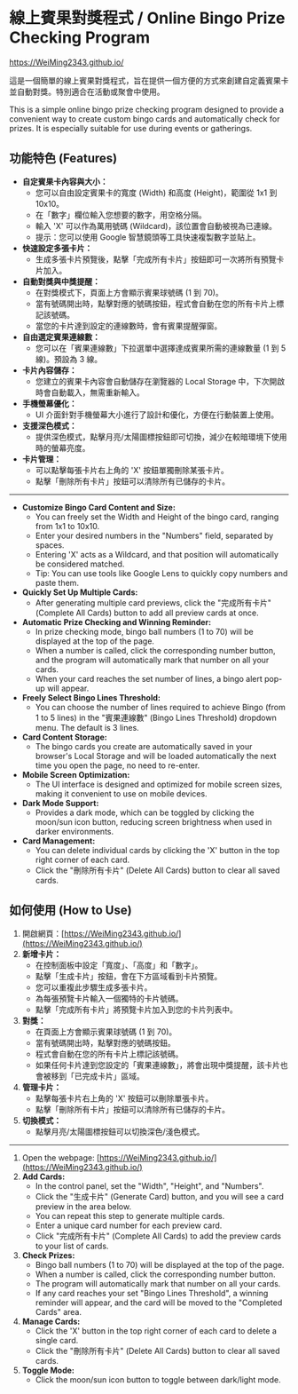 # 線上賓果對獎程式 / Online Bingo Prize Checking Program

https://WeiMing2343.github.io/

這是一個簡單的線上賓果對獎程式，旨在提供一個方便的方式來創建自定義賓果卡並自動對獎。特別適合在活動或聚會中使用。

This is a simple online bingo prize checking program designed to provide a convenient way to create custom bingo cards and automatically check for prizes. It is especially suitable for use during events or gatherings.

## 功能特色 (Features)

- **自定賓果卡內容與大小：**
    - 您可以自由設定賓果卡的寬度 (Width) 和高度 (Height)，範圍從 1x1 到 10x10。
    - 在「數字」欄位輸入您想要的數字，用空格分隔。
    - 輸入 'X' 可以作為萬用號碼 (Wildcard)，該位置會自動被視為已連線。
    - 提示：您可以使用 Google 智慧鏡頭等工具快速複製數字並貼上。
- **快速設定多張卡片：**
    - 生成多張卡片預覽後，點擊「完成所有卡片」按鈕即可一次將所有預覽卡片加入。
- **自動對獎與中獎提醒：**
    - 在對獎模式下，頁面上方會顯示賓果球號碼 (1 到 70)。
    - 當有號碼開出時，點擊對應的號碼按鈕，程式會自動在您的所有卡片上標記該號碼。
    - 當您的卡片達到設定的連線數時，會有賓果提醒彈窗。
- **自由選定賓果連線數：**
    - 您可以在「賓果連線數」下拉選單中選擇達成賓果所需的連線數量 (1 到 5 線)。預設為 3 線。
- **卡片內容儲存：**
    - 您建立的賓果卡內容會自動儲存在瀏覽器的 Local Storage 中，下次開啟時會自動載入，無需重新輸入。
- **手機螢幕優化：**
    - UI 介面針對手機螢幕大小進行了設計和優化，方便在行動裝置上使用。
- **支援深色模式：**
    - 提供深色模式，點擊月亮/太陽圖標按鈕即可切換，減少在較暗環境下使用時的螢幕亮度。
- **卡片管理：**
    - 可以點擊每張卡片右上角的 'X' 按鈕單獨刪除某張卡片。
    - 點擊「刪除所有卡片」按鈕可以清除所有已儲存的卡片。

------------------------------------------------------------------------------------------------------

- **Customize Bingo Card Content and Size:**
    - You can freely set the Width and Height of the bingo card, ranging from 1x1 to 10x10.
    - Enter your desired numbers in the "Numbers" field, separated by spaces.
    - Entering 'X' acts as a Wildcard, and that position will automatically be considered matched.
    - Tip: You can use tools like Google Lens to quickly copy numbers and paste them.
- **Quickly Set Up Multiple Cards:**
    - After generating multiple card previews, click the "完成所有卡片" (Complete All Cards) button to add all preview cards at once.
- **Automatic Prize Checking and Winning Reminder:**
    - In prize checking mode, bingo ball numbers (1 to 70) will be displayed at the top of the page.
    - When a number is called, click the corresponding number button, and the program will automatically mark that number on all your cards.
    - When your card reaches the set number of lines, a bingo alert pop-up will appear.
- **Freely Select Bingo Lines Threshold:**
    - You can choose the number of lines required to achieve Bingo (from 1 to 5 lines) in the "賓果連線數" (Bingo Lines Threshold) dropdown menu. The default is 3 lines.
- **Card Content Storage:**
    - The bingo cards you create are automatically saved in your browser's Local Storage and will be loaded automatically the next time you open the page, no need to re-enter.
- **Mobile Screen Optimization:**
    - The UI interface is designed and optimized for mobile screen sizes, making it convenient to use on mobile devices.
- **Dark Mode Support:**
    - Provides a dark mode, which can be toggled by clicking the moon/sun icon button, reducing screen brightness when used in darker environments.
- **Card Management:**
    - You can delete individual cards by clicking the 'X' button in the top right corner of each card.
    - Click the "刪除所有卡片" (Delete All Cards) button to clear all saved cards.

## 如何使用 (How to Use)

1.  開啟網頁：[https://WeiMing2343.github.io/](https://WeiMing2343.github.io/)
2.  **新增卡片：**
    - 在控制面板中設定「寬度」、「高度」和「數字」。
    - 點擊「生成卡片」按鈕，會在下方區域看到卡片預覽。
    - 您可以重複此步驟生成多張卡片。
    - 為每張預覽卡片輸入一個獨特的卡片號碼。
    - 點擊「完成所有卡片」將預覽卡片加入到您的卡片列表中。
3.  **對獎：**
    - 在頁面上方會顯示賓果球號碼 (1 到 70)。
    - 當有號碼開出時，點擊對應的號碼按鈕。
    - 程式會自動在您的所有卡片上標記該號碼。
    - 如果任何卡片達到您設定的「賓果連線數」，將會出現中獎提醒，該卡片也會被移到「已完成卡片」區域。
4.  **管理卡片：**
    - 點擊每張卡片右上角的 'X' 按鈕可以刪除單張卡片。
    - 點擊「刪除所有卡片」按鈕可以清除所有已儲存的卡片。
5.  **切換模式：**
    - 點擊月亮/太陽圖標按鈕可以切換深色/淺色模式。

------------------------------------------------------------------------------------------------------

1.  Open the webpage: [https://WeiMing2343.github.io/](https://WeiMing2343.github.io/)
2.  **Add Cards:**
    - In the control panel, set the "Width", "Height", and "Numbers".
    - Click the "生成卡片" (Generate Card) button, and you will see a card preview in the area below.
    - You can repeat this step to generate multiple cards.
    - Enter a unique card number for each preview card.
    - Click "完成所有卡片" (Complete All Cards) to add the preview cards to your list of cards.
3.  **Check Prizes:**
    - Bingo ball numbers (1 to 70) will be displayed at the top of the page.
    - When a number is called, click the corresponding number button.
    - The program will automatically mark that number on all your cards.
    - If any card reaches your set "Bingo Lines Threshold", a winning reminder will appear, and the card will be moved to the "Completed Cards" area.
4.  **Manage Cards:**
    - Click the 'X' button in the top right corner of each card to delete a single card.
    - Click the "刪除所有卡片" (Delete All Cards) button to clear all saved cards.
5.  **Toggle Mode:**
    - Click the moon/sun icon button to toggle between dark/light mode.
